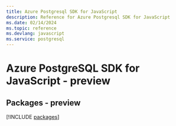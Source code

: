 ```yaml
---
title: Azure Postgresql SDK for JavaScript
description: Reference for Azure Postgresql SDK for JavaScript
ms.date: 02/14/2024
ms.topic: reference
ms.devlang: javascript
ms.service: postgresql
---
```

# Azure PostgreSQL SDK for JavaScript - preview
## Packages - preview
[!INCLUDE [packages](postgresql-index.md)]